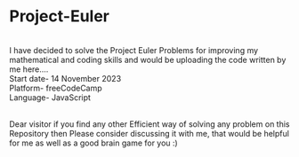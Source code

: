 # Project-Euler
<br>I have decided to solve the Project Euler Problems for improving my mathematical and coding skills and would be uploading the code written by me here....
<br>Start date- 14 November 2023
<br>Platform- freeCodeCamp
<br>Language- JavaScript

<br>Dear visitor if you find any other Efficient way of solving any problem on this Repository then Please consider discussing it with me, that would be helpful for me as well as a good brain game for you :) 
